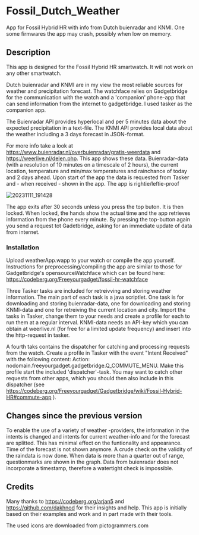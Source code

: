 # Fossil_Dutch_Weather
App for Fossil Hybrid HR with info from Dutch buienradar and KNMI. One some firmwares the app may crash, possibly when low on memory.

## Description
This app is designed for the Fossil Hybrid HR smartwatch. It will not work on any other smartwatch.

Dutch buienradar and KNMI are in my view the most reliable sources for weather and precipitation forecast. The watchface relies on Gadgetbridge for the communication with the watch and a 'companion' phone-app that can send information from the internet to gadgetbridge. I used tasker as the companion app.

The Buienradar API provides hyperlocal and per 5 minutes data about the expected precipitation in a text-file.
The KNMI API provides local data about the weather including a 3 days forecast in JSON-format.

For more info take a look at https://www.buienradar.nl/overbuienradar/gratis-weerdata and https://weerlive.nl/delen.php.
This app shows these data. Buienradar-data (with a resolution of 10 minutes on a timescale of 2 hours), the current location, temperature and min/max temperatures and rainchance of today and 2 days ahead. Upon start of the app the data is requested from Tasker and - when received - shown in the app. 
The app is rightie/leftie-proof

![20231111_191428](https://github.com/gjkrediet/Fossil_Dutch_Weather/assets/20277013/84026132-1ff0-40bb-9c3c-da1b29f1c778)

The app exits after 30 seconds unless you press the top buton. It is then locked. When locked, the hands show the actual time and the app retrieves information from the phone every minute. By pressing the top-button again you send a request tot Gadetbridge, asking for an immediate update of data from internet.

### Installation
Upload weatherApp.wapp to your watch or compile the app yourself. Instructions for preprocessing/compiling the app are similar to those for Gadgetbridge's opensourceWatchface which can be found here: https://codeberg.org/Freeyourgadget/fossil-hr-watchface

Three Tasker tasks are included for retreivving and storing weather information. The main part of each task is a java scriptlet. One task is for downloading and storing buienradar-data, one for downloading and storing KNMI-data and one for retreiving the current location and city. Import the tasks in Tasker, change them to your needs and create a profile for each to run them at a regular interval. KNMI-data needs an API-key which you can obtain at weerlive.nl (for free for a limited update frequency) and insert into the http-request in tasker.

A fourth taks contains the dispatcher for catching and processing requests from the watch. Create a profile in Tasker with the event "Intent Received" with the following content: Action: nodomain.freeyourgadget.gadgetbridge.Q_COMMUTE_MENU. Make this profile start the included 'dispatcher'-task. You may want to catch other requests from other apps, which you should then also include in this dispatcher (see https://codeberg.org/Freeyourgadget/Gadgetbridge/wiki/Fossil-Hybrid-HR#commute-app ).

## Changes since the previous version
To enable the use of a variety of weather -providers, the information in the intents is changed and intents for current weather-info and for the forecast are splitted. This has minimal effect on the funtionality and appearance. Time of the forecast is not shown anymore.
A crude check on the validity of the raindata is now done. When data is more than a quarter out of range, questionmarks are shown in the graph. Data from buienradar does not incorporate a timestamp, therefore a watertight check is impossible.

## Credits
Many thanks to https://codeberg.org/arjan5 and https://github.com/dakhnod for their insights and help. This app is initially based on their examples and work and in part made with their tools.

The used icons are downloaded from pictogrammers.com
